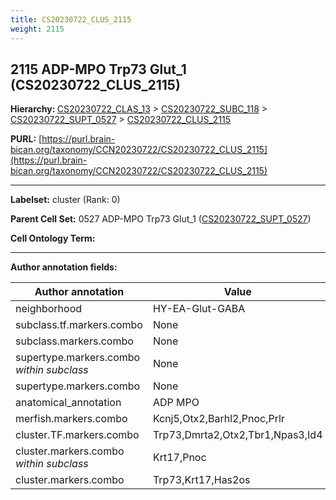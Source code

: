 ```yaml
---
title: CS20230722_CLUS_2115
weight: 2115
---
```

## 2115 ADP-MPO Trp73 Glut_1 (CS20230722_CLUS_2115)
<b>Hierarchy: </b>
[CS20230722_CLAS_13](../CS20230722_CLAS_13) >
[CS20230722_SUBC_118](../CS20230722_SUBC_118) >
[CS20230722_SUPT_0527](../CS20230722_SUPT_0527) >
[CS20230722_CLUS_2115](../CS20230722_CLUS_2115)

**PURL:** [https://purl.brain-bican.org/taxonomy/CCN20230722/CS20230722_CLUS_2115](https://purl.brain-bican.org/taxonomy/CCN20230722/CS20230722_CLUS_2115)

---


**Labelset:** cluster (Rank: 0)

**Parent Cell Set:** 0527 ADP-MPO Trp73 Glut_1 ([CS20230722_SUPT_0527](../CS20230722_SUPT_0527))



**Cell Ontology Term:** 

[MARKER GENES.]: #


---

[TRANSFERRED ANNOTATIONS.]: #


[AUTHOR ANNOTATION FIELDS.]: #


**Author annotation fields:**

| Author annotation | Value |
|-------------------|-------|
|neighborhood|HY-EA-Glut-GABA|
|subclass.tf.markers.combo|None|
|subclass.markers.combo|None|
|supertype.markers.combo _within subclass_|None|
|supertype.markers.combo|None|
|anatomical_annotation|ADP MPO|
|merfish.markers.combo|Kcnj5,Otx2,Barhl2,Pnoc,Prlr|
|cluster.TF.markers.combo|Trp73,Dmrta2,Otx2,Tbr1,Npas3,Id4|
|cluster.markers.combo _within subclass_|Krt17,Pnoc|
|cluster.markers.combo|Trp73,Krt17,Has2os|
